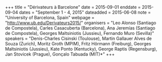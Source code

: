 +++
title = "Dérivateurs à Barcelone"
date = 2015-09-01
enddate = 2015-09-04
dates = "September 1 - 4, 2015"
dateadded = 2015-06-08
note = "University of Barcelona, Spain"
webpage = "http://www.ub.edu/Derivateurs2015/"
organisers = "Leo Alonso (Santiago de Compostela), Carles Casacuberta (Barcelona), Ana Jeremías (Santiago de Compostela), Georges Maltsiniotis (Jussieu), Fernando Muro (Sevilla)"
speakers = "Denis-Charles Cisinski (Toulouse), Martin Gallauer Alves de Souza (Zurich), Moritz Groth (MPIM), Fritz Hörmann (Freiburg), Georges Maltsiniotis (Jussieu), Kate Ponto (Kentucky), George Raptis (Regensburg), Jan Stovicek (Prague), Gonçalo Tabuada (MIT)*"
+++
